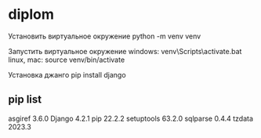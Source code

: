# diplom


Установить виртуальное окружение
python -m venv venv

Запустить виртуальное окружение
windows: venv\Scripts\activate.bat
linux, mac: source venv/bin/activate

Установка джанго
pip install django

pip list
-----------------
asgiref    3.6.0
Django     4.2.1
pip        22.2.2
setuptools 63.2.0
sqlparse   0.4.4
tzdata     2023.3